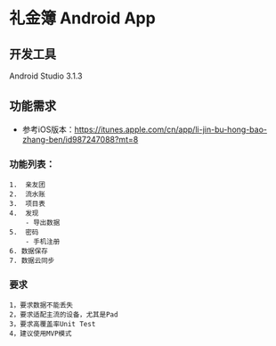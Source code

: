 # 礼金簿 Android App 

## 开发工具
Android Studio 3.1.3 

## 功能需求

- 参考iOS版本：https://itunes.apple.com/cn/app/li-jin-bu-hong-bao-zhang-ben/id987247088?mt=8

### 功能列表：
```
1.  亲友团
2.  流水账
3.  项目表
4.  发现 
    - 导出数据
5.  密码
    - 手机注册
6. 数据保存
7. 数据云同步
```

### 要求
```
1，要求数据不能丢失
2，要求适配主流的设备，尤其是Pad
3，要求高覆盖率Unit Test
4，建议使用MVP模式

```
